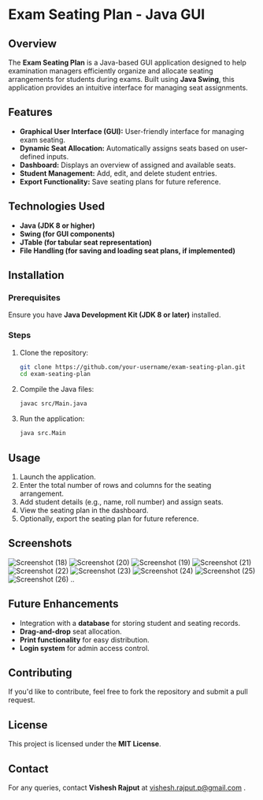 # Exam Seating Plan - Java GUI

## Overview
The **Exam Seating Plan** is a Java-based GUI application designed to help examination managers efficiently organize and allocate seating arrangements for students during exams. Built using **Java Swing**, this application provides an intuitive interface for managing seat assignments.

## Features
- **Graphical User Interface (GUI):** User-friendly interface for managing exam seating.
- **Dynamic Seat Allocation:** Automatically assigns seats based on user-defined inputs.
- **Dashboard:** Displays an overview of assigned and available seats.
- **Student Management:** Add, edit, and delete student entries.
- **Export Functionality:** Save seating plans for future reference.

## Technologies Used
- **Java (JDK 8 or higher)**
- **Swing (for GUI components)**
- **JTable (for tabular seat representation)**
- **File Handling (for saving and loading seat plans, if implemented)**

## Installation
### Prerequisites
Ensure you have **Java Development Kit (JDK 8 or later)** installed.

### Steps
1. Clone the repository:
   ```sh
   git clone https://github.com/your-username/exam-seating-plan.git
   cd exam-seating-plan
   ```
2. Compile the Java files:
   ```sh
   javac src/Main.java
   ```
3. Run the application:
   ```sh
   java src.Main
   ```

## Usage
1. Launch the application.
2. Enter the total number of rows and columns for the seating arrangement.
3. Add student details (e.g., name, roll number) and assign seats.
4. View the seating plan in the dashboard.
5. Optionally, export the seating plan for future reference.

## Screenshots 
![Screenshot (18)](https://github.com/user-attachments/assets/c8fa93c1-c735-4bf5-a54a-385d371a3323)
![Screenshot (20)](https://github.com/user-attachments/assets/59716175-561e-43e4-ac4e-621ced9762c5)
![Screenshot (19)](https://github.com/user-attachments/assets/e2877207-341d-4eee-96f0-805c9160521d)
![Screenshot (21)](https://github.com/user-attachments/assets/13ee05d3-77f6-4346-8790-554046924e77)
![Screenshot (22)](https://github.com/user-attachments/assets/83a3390e-4849-47f8-9b20-cce4ea5b10de)
![Screenshot (23)](https://github.com/user-attachments/assets/ae865933-5a49-4195-93f4-aeade3ff5316)
![Screenshot (24)](https://github.com/user-attachments/assets/c948e69a-4687-4042-b031-4dbd070db54b)
![Screenshot (25)](https://github.com/user-attachments/assets/ed50f0ac-218b-4664-9e38-06db0fc66d80)
![Screenshot (26)](https://github.com/user-attachments/assets/cbf82d04-7be0-40f6-874b-cb9846871a55)
..








## Future Enhancements
- Integration with a **database** for storing student and seating records.
- **Drag-and-drop** seat allocation.
- **Print functionality** for easy distribution.
- **Login system** for admin access control.

## Contributing
If you'd like to contribute, feel free to fork the repository and submit a pull request.

## License
This project is licensed under the **MIT License**.

## Contact
For any queries, contact **Vishesh Rajput** at vishesh.rajput.p@gmail.com  .

